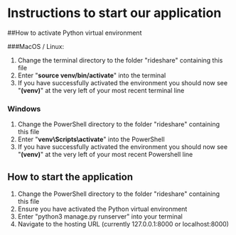 # Instructions to start our application

##How to activate Python virtual environment

###MacOS / Linux:

1. Change the terminal directory to the folder "rideshare" containing this file
2. Enter "**source venv/bin/activate**" into the terminal
3. If you have successfully activated the environment you should now see "**(venv)**" at the very left of your most recent terminal line

### Windows

1. Change the PowerShell directory to the folder "rideshare" containing this file
2. Enter "**venv\Scripts\activate**" into the PowerShell
3. If you have successfully activated the environment you should now see "**(venv)**" at the very left of your most recent Powershell line

## How to start the application

1. Change the PowerShell directory to the folder "rideshare" containing this file
2. Ensure you have activated the Python virtual environment
3. Enter "python3 manage.py runserver" into your terminal
4. Navigate to the hosting URL (currently 127.0.0.1:8000 or localhost:8000)
